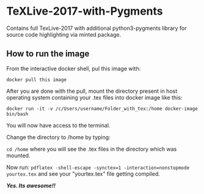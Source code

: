 # TeXLive-2017-with-Pygments
Contains full TexLive-2017 with additional python3-pygments library for source code highlighting via minted package.



## How to run the image 

From the interactive docker shell, pul this image with:

`docker pull this image`


After you are done with the pull, mount the directory present in host operating system containing your .tex files 
into docker image like this:

`docker run -it -v /c/Users/username/Folder_with_tex:/home docker-image bin/bash`


You will now have access to the terminal.

Change the directory to /home by typing:

`cd /home` where you will see the .tex files in the directory which was mounted.

Now run:
`pdflatex -shell-escape -synctex=1 -interaction=nonstopmode yourtex.tex` and see your "yourtex.tex" file getting compiled.



***Yes. Its awesome!!***


